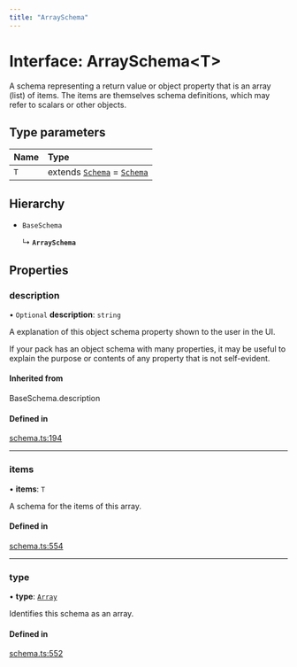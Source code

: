 ```yaml
---
title: "ArraySchema"
---
```

# Interface: ArraySchema<T\>

A schema representing a return value or object property that is an array (list) of items.
The items are themselves schema definitions, which may refer to scalars or other objects.

## Type parameters

| Name | Type |
| :------ | :------ |
| `T` | extends [`Schema`](../types/Schema.md) = [`Schema`](../types/Schema.md) |

## Hierarchy

- `BaseSchema`

  ↳ **`ArraySchema`**

## Properties

### description

• `Optional` **description**: `string`

A explanation of this object schema property shown to the user in the UI.

If your pack has an object schema with many properties, it may be useful to
explain the purpose or contents of any property that is not self-evident.

#### Inherited from

BaseSchema.description

#### Defined in

[schema.ts:194](https://github.com/coda/packs-sdk/blob/main/schema.ts#L194)

___

### items

• **items**: `T`

A schema for the items of this array.

#### Defined in

[schema.ts:554](https://github.com/coda/packs-sdk/blob/main/schema.ts#L554)

___

### type

• **type**: [`Array`](../enums/ValueType.md#array)

Identifies this schema as an array.

#### Defined in

[schema.ts:552](https://github.com/coda/packs-sdk/blob/main/schema.ts#L552)
